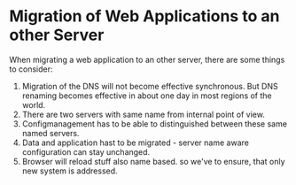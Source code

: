 # Migration of Web Applications to an other Server
When migrating a web application to an other server, there are some things to consider:
1. Migration of the DNS will not become effective synchronous. But DNS renaming becomes effective in about one day in most regions of the world.
2. There are two servers with same name from internal point of view.
  1. Configmanagement has to be able to distinguished between these same named servers.
  2. Data and application hast to be migrated - server name aware configuration can stay unchanged.
  3. Browser will reload stuff also name based. so we've to ensure, that only new system is addressed.